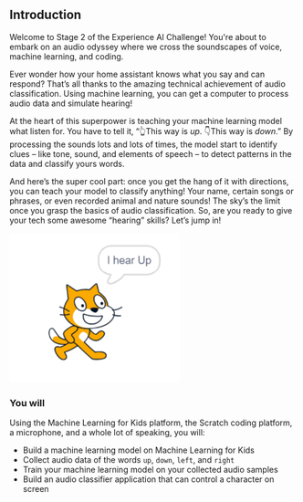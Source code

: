## Introduction
Welcome to Stage 2 of the Experience AI Challenge! You're about to embark on an audio odyssey where we cross the soundscapes of voice, machine learning, and coding.

Ever wonder how your home assistant knows what you say and can respond? That’s all thanks to the amazing technical achievement of audio classification. Using machine learning, you can get a computer to process audio data and simulate hearing!

At the heart of this superpower is teaching your machine learning model what listen for. You have to tell it, “👆This way is *up*. 👇This way is *down*.” By processing the sounds lots and lots of times, the model start to identify clues – like tone, sound, and elements of speech – to detect patterns in the data and classify yours words.

And here’s the super cool part: once you get the hang of it with directions, you can teach your model to classify anything! Your name, certain songs or phrases, or even recorded animal and nature sounds! The sky’s the limit once you grasp the basics of audio classification. So, are you ready to give your tech some awesome “hearing” skills? Let’s jump in!


![Image showing the Scratch cartoon cat with a speech bubble saying "I hear Up".](images/demo_shot.png)


### You will

Using the Machine Learning for Kids platform, the Scratch coding platform, a microphone, and a whole lot of speaking, you will:
  + Build a machine learning model on Machine Learning for Kids
  + Collect audio data of the words `up`, `down`, `left`, and `right`
  + Train your machine learning model on your collected audio samples
  + Build an audio classifier application that can control a character on screen 

